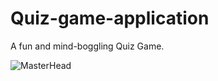 # Quiz-game-application
A fun and mind-boggling Quiz Game.

![MasterHead](https://www.figma.com/community/resource/c2335052-72c0-4315-b957-9c576f8fa752/thumbnail)

